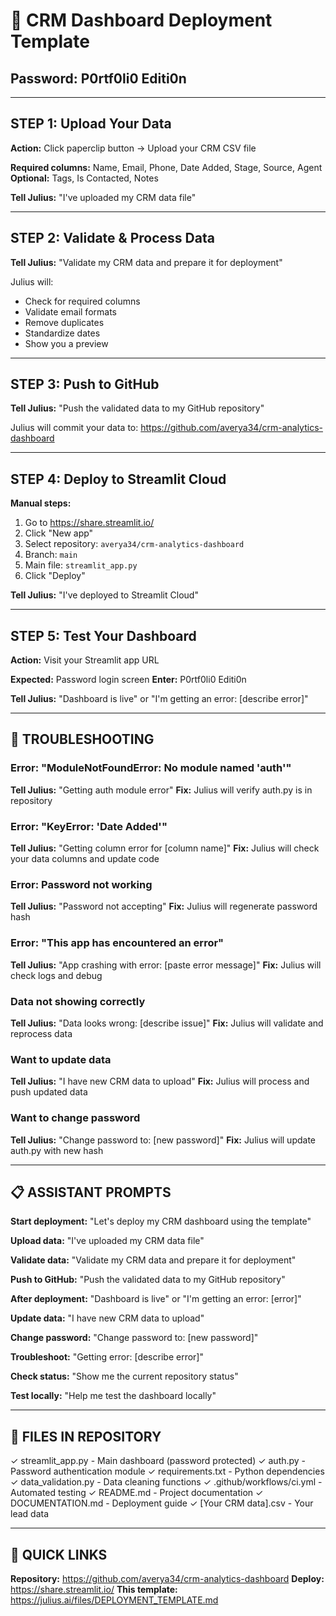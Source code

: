 # 🚀 CRM Dashboard Deployment Template

## Password: P0rtf0li0 Editi0n

---

## STEP 1: Upload Your Data
**Action:** Click paperclip button → Upload your CRM CSV file

**Required columns:** Name, Email, Phone, Date Added, Stage, Source, Agent
**Optional:** Tags, Is Contacted, Notes

**Tell Julius:** "I've uploaded my CRM data file"

---

## STEP 2: Validate & Process Data
**Tell Julius:** "Validate my CRM data and prepare it for deployment"

Julius will:
- Check for required columns
- Validate email formats
- Remove duplicates
- Standardize dates
- Show you a preview

---

## STEP 3: Push to GitHub
**Tell Julius:** "Push the validated data to my GitHub repository"

Julius will commit your data to: https://github.com/averya34/crm-analytics-dashboard

---

## STEP 4: Deploy to Streamlit Cloud
**Manual steps:**

1. Go to https://share.streamlit.io/
2. Click "New app"
3. Select repository: `averya34/crm-analytics-dashboard`
4. Branch: `main`
5. Main file: `streamlit_app.py`
6. Click "Deploy"

**Tell Julius:** "I've deployed to Streamlit Cloud"

---

## STEP 5: Test Your Dashboard
**Action:** Visit your Streamlit app URL

**Expected:** Password login screen
**Enter:** P0rtf0li0 Editi0n

**Tell Julius:** "Dashboard is live" or "I'm getting an error: [describe error]"

---

## 🔧 TROUBLESHOOTING

### Error: "ModuleNotFoundError: No module named 'auth'"
**Tell Julius:** "Getting auth module error"
**Fix:** Julius will verify auth.py is in repository

### Error: "KeyError: 'Date Added'"
**Tell Julius:** "Getting column error for [column name]"
**Fix:** Julius will check your data columns and update code

### Error: Password not working
**Tell Julius:** "Password not accepting"
**Fix:** Julius will regenerate password hash

### Error: "This app has encountered an error"
**Tell Julius:** "App crashing with error: [paste error message]"
**Fix:** Julius will check logs and debug

### Data not showing correctly
**Tell Julius:** "Data looks wrong: [describe issue]"
**Fix:** Julius will validate and reprocess data

### Want to update data
**Tell Julius:** "I have new CRM data to upload"
**Fix:** Julius will process and push updated data

### Want to change password
**Tell Julius:** "Change password to: [new password]"
**Fix:** Julius will update auth.py with new hash

---

## 📋 ASSISTANT PROMPTS

**Start deployment:**
"Let's deploy my CRM dashboard using the template"

**Upload data:**
"I've uploaded my CRM data file"

**Validate data:**
"Validate my CRM data and prepare it for deployment"

**Push to GitHub:**
"Push the validated data to my GitHub repository"

**After deployment:**
"Dashboard is live" or "I'm getting an error: [error]"

**Update data:**
"I have new CRM data to upload"

**Change password:**
"Change password to: [new password]"

**Troubleshoot:**
"Getting error: [describe error]"

**Check status:**
"Show me the current repository status"

**Test locally:**
"Help me test the dashboard locally"

---

## 📁 FILES IN REPOSITORY

✓ streamlit_app.py - Main dashboard (password protected)
✓ auth.py - Password authentication module
✓ requirements.txt - Python dependencies
✓ data_validation.py - Data cleaning functions
✓ .github/workflows/ci.yml - Automated testing
✓ README.md - Project documentation
✓ DOCUMENTATION.md - Deployment guide
✓ [Your CRM data].csv - Your lead data

---

## 🔗 QUICK LINKS

**Repository:** https://github.com/averya34/crm-analytics-dashboard
**Deploy:** https://share.streamlit.io/
**This template:** https://julius.ai/files/DEPLOYMENT_TEMPLATE.md
